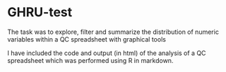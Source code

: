 # GHRU-test

The task was to explore, filter and summarize the distribution of numeric variables within a QC spreadsheet with graphical tools

I have included the code and output (in html) of the analysis of a QC spreadsheet which was performed using R in markdown.
